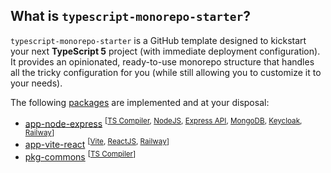 ## What is `typescript-monorepo-starter`?

`typescript-monorepo-starter` is a GitHub template designed to kickstart your next **TypeScript 5** project (with immediate deployment configuration). It provides an opinionated, ready-to-use monorepo structure that handles all the tricky configuration for you (while still allowing you to customize it to your needs).

The following [packages](https://github.com/brunotot/typescript-monorepo-starter/tree/main/packages) are implemented and at your disposal:

- [app-node-express](https://expressjs.com/) <sup>[[TS Compiler](https://www.typescriptlang.org/), [NodeJS](https://nodejs.org/en/about), [Express API](https://expressjs.com/en/starter/hello-world.html), [MongoDB](https://www.mongodb.com/company/what-is-mongodb), [Keycloak](https://www.keycloak.org/), [Railway](https://railway.app/)]</sup>
- [app-vite-react](https://reactjs.org/) <sup>[[Vite](https://vitejs.dev/guide/why.html), [ReactJS](https://react.dev/), [Railway](https://railway.app/)]</sup>
- [pkg-commons](https://www.typescriptlang.org/) <sup>[[TS Compiler](https://www.typescriptlang.org/)]</sup>
